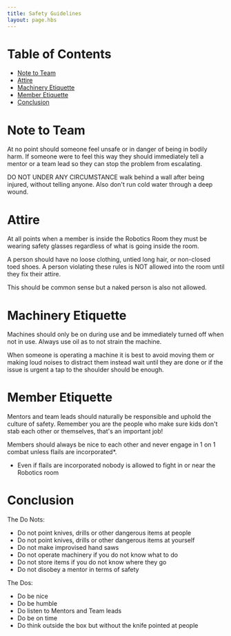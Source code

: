 ```yaml
---
title: Safety Guidelines
layout: page.hbs
---
```


# Table of Contents

- [Note to Team](#note-to-team)
- [Attire](#attire)
- [Machinery Etiquette](#machinery-etiquette)
- [Member Etiquette](#member-etiquette)
- [Conclusion](#conclusion)
# Note to Team

At no point should someone feel unsafe or in danger of being in bodily harm. If someone were to feel this way they should immediately tell a mentor or a team lead so they can stop the problem from escalating.

DO NOT UNDER ANY CIRCUMSTANCE walk behind a wall after being injured, without telling anyone. Also don't run cold water through a deep wound.

# Attire

At all points when a member is inside the Robotics Room they must be wearing safety glasses regardless of what is going inside the room.

A person should have no loose clothing, untied long hair, or non-closed toed shoes. A person violating these rules is NOT allowed into the room until they fix their attire.

This should be common sense but a naked person is also not allowed.

# Machinery Etiquette

Machines should only be on during use and be immediately turned off when not in use. Always use oil as to not strain the machine.

When someone is operating a machine it is best to avoid moving them or making loud noises to distract them instead wait until they are done or if the issue is urgent a tap to the shoulder should be enough.

# Member Etiquette

Mentors and team leads should naturally be responsible and uphold the culture of safety. Remember you are the people who make sure kids don't stab each other or themselves, that's an important job!

Members should always be nice to each other and never engage in 1 on 1 combat unless flails are incorporated*.

* Even if flails are incorporated nobody is allowed to fight in or near the Robotics room

# Conclusion

The Do Nots:

- Do not point knives, drills or other dangerous items at people
- Do not point knives, drills or other dangerous items at yourself
- Do not make improvised hand saws
- Do not operate machinery if you do not know what to do
- Do not store items if you do not know where they go
- Do not disobey a mentor in terms of safety

The Dos:

- Do be nice
- Do be humble
- Do listen to Mentors and Team leads
- Do be on time
- Do think outside the box but without the knife pointed at people

